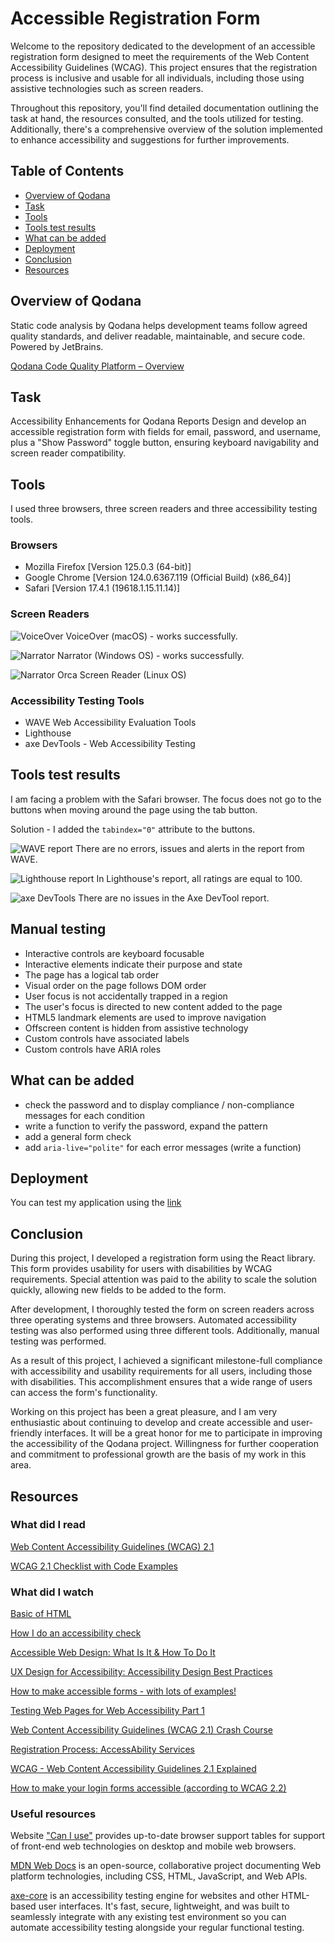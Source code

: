 # Accessible Registration Form
Welcome to the repository dedicated to the development of an accessible registration form designed to meet the requirements of the Web Content Accessibility Guidelines (WCAG). This project ensures that the registration process is inclusive and usable for all individuals, including those using assistive technologies such as screen readers.

Throughout this repository, you'll find detailed documentation outlining the task at hand, the resources consulted, and the tools utilized for testing. Additionally, there's a comprehensive overview of the solution implemented to enhance accessibility and suggestions for further improvements.

## Table of Contents

* [Overview of Qodana](#overview-of-qodana)
* [Task](#task)
* [Tools](#tools)
* [Tools test results](#tools-test-results)
* [What can be added](#what-can-be-added)
* [Deployment](#deployment)
* [Conclusion](#conclusion)
* [Resources](#resources)

## Overview of Qodana
Static code analysis by Qodana helps development teams follow agreed quality standards, and deliver readable, maintainable, and secure code. Powered by JetBrains.

[Qodana Code Quality Platform – Overview](https://www.youtube.com/watch?v=WrhnUnzMUCg&ab_channel=JetBrains)

## Task
Accessibility Enhancements for Qodana Reports
Design and develop an accessible registration form with fields for email, password, and username,
plus a "Show Password" toggle button, ensuring keyboard navigability and screen reader compatibility.

## Tools
I used three browsers, three screen readers and three accessibility testing tools.

### Browsers
+ Mozilla Firefox [Version 125.0.3 (64-bit)]
+ Google Chrome [Version 124.0.6367.119 (Official Build) (x86_64)]
+ Safari [Version 17.4.1 (19618.1.15.11.14)]

### Screen Readers
![VoiceOver](screenshots/VoiceOver.png)
VoiceOver (macOS) - works successfully.

![Narrator](screenshots/Narrator.jpeg)
Narrator (Windows OS) - works successfully.

![Narrator](screenshots/Orca.png)
Orca Screen Reader (Linux OS)

### Accessibility Testing Tools
+ WAVE Web Accessibility Evaluation Tools
+ Lighthouse
+ axe DevTools - Web Accessibility Testing

## Tools test results

I am facing a problem with the Safari browser. The focus does not go to the buttons when moving around the page using the tab button.

Solution - I added the `tabindex="0"` attribute to the buttons.

![WAVE report](screenshots/wave.png)
There are no errors, issues and alerts in the report from WAVE.

![Lighthouse report](screenshots/lighthouse.png)
In Lighthouse's report, all ratings are equal to 100.

![axe DevTools](screenshots/aXe.png)
There are no issues in the Axe DevTool report.

## Manual testing

+   Interactive controls are keyboard focusable
+   Interactive elements indicate their purpose and state
+   The page has a logical tab order
+   Visual order on the page follows DOM order
+   User focus is not accidentally trapped in a region
+   The user's focus is directed to new content added to the page
+   HTML5 landmark elements are used to improve navigation
+   Offscreen content is hidden from assistive technology
+   Custom controls have associated labels
+   Custom controls have ARIA roles

## What can be added
+ check the password and to display compliance / non-compliance messages for each condition
+ write a function to verify the password, expand the pattern
+ add a general form check
+ add `aria-live="polite"` for each error messages (write a function)

## Deployment
You can test my application using the [link](https://tema-skakun.github.io/accessible-registration-form/)

## Conclusion

During this project, I developed a registration form using the React library. This form provides usability for users with disabilities by WCAG requirements. Special attention was paid to the ability to scale the solution quickly, allowing new fields to be added to the form.

After development, I thoroughly tested the form on screen readers across three operating systems and three browsers. Automated accessibility testing was also performed using three different tools. Additionally, manual testing was performed.

As a result of this project, I achieved a significant milestone-full compliance with accessibility and usability requirements for all users, including those with disabilities. This accomplishment ensures that a wide range of users can access the form's functionality.

Working on this project has been a great pleasure, and I am very enthusiastic about continuing to develop and create accessible and user-friendly interfaces. It will be a great honor for me to participate in improving the accessibility of the Qodana project. Willingness for further cooperation and commitment to professional growth are the basis of my work in this area.

## Resources
### What did I read
[Web Content Accessibility Guidelines (WCAG) 2.1](https://www.w3.org/TR/WCAG21/#toc)

[WCAG 2.1 Checklist with Code Examples](https://www.accessi.org/blog/wcag-checklist-with-code-examples/)

### What did I watch
[Basic of HTML](https://www.youtube.com/watch?v=_J6hMLsscOo&t=6277s&ab_channel=webDev)

[How I do an accessibility check](https://www.youtube.com/watch?v=cOmehxAU_4s&t=723s&ab_channel=ChromeforDevelopers)

[Accessible Web Design: What Is It & How To Do It](https://www.youtube.com/watch?v=-ao_Kc_8rpE&t=21s&ab_channel=FluxAcademy)

[UX Design for Accessibility: Accessibility Design Best Practices](https://www.youtube.com/watch?v=rJLWbG-K0Z8&ab_channel=AppianCommunity)

[How to make accessible forms - with lots of examples!](https://www.youtube.com/watch?v=ffxwEyBcdf0&t=828s&ab_channel=Silktide)

[Testing Web Pages for Web Accessibility Part 1](https://www.youtube.com/watch?v=DgFXUx2QwB0&t=1363s&ab_channel=AfricaKenyah)

[Web Content Accessibility Guidelines (WCAG 2.1) Crash Course](https://www.youtube.com/watch?v=NEK3aMPs1Us&t=2547s&ab_channel=AfricaKenyah)

[Registration Process: AccessAbility Services](https://www.youtube.com/watch?v=KG532yZnLZQ&t=13s&ab_channel=AccessAbilityServices)

[WCAG - Web Content Accessibility Guidelines 2.1 Explained](https://www.youtube.com/watch?v=Hi3tQ_HzOgo&ab_channel=Intellipaat)

[How to make your login forms accessible (according to WCAG 2.2)](https://www.youtube.com/watch?v=E66_O0JpThI&ab_channel=Silktide)

### Useful resources
Website ["Can I use"](https://caniuse.com/?search=htmlFor) provides up-to-date browser support tables for support of front-end web technologies on desktop and mobile web browsers.

[MDN Web Docs](https://developer.mozilla.org/en-US/docs/Web/Accessibility/ARIA) is an open-source, collaborative project documenting Web platform technologies, including CSS, HTML, JavaScript, and Web APIs.

[axe-core](https://github.com/dequelabs/axe-core?tab=readme-ov-file) is an accessibility testing engine for websites and other HTML-based user interfaces. It's fast, secure, lightweight, and was built to seamlessly integrate with any existing test environment so you can automate accessibility testing alongside your regular functional testing.
